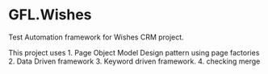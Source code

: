 # GFL.Wishes

Test Automation framework for Wishes CRM project.

This project uses 
	1. Page Object Model Design pattern using page factories
	2. Data Driven framework
	3. Keyword driven framework.
	4. checking merge
